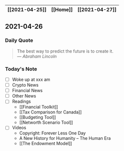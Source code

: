 | [[2021-04-25]] | [[Home]] | [[2021-04-27]] |
| :------------: | :------: | :------------: |

## 2021-04-26 

### Daily Quote
> The best way to predict the future is to create it.  
> &mdash; <cite>Abraham Lincoln</cite>

### Today's Note
- [ ] Woke up at xxx am
- [ ] Crypto News
- [ ] Financial News
- [ ] Other News
- [ ] Readings
	- [[Financial Toolkit]]
	- [[Tax Comparison for Canada]]
	- [[Budgeting Tool]]
	- [[Networth Scenario Tool]]
- [ ] Videos
	- Copyright: Forever Less One Day
	- A New History for Humanity – The Human Era
	- [[The Endowment Model]]
